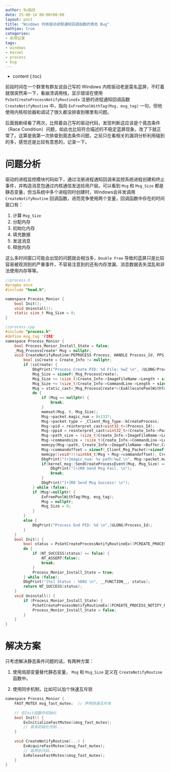 ```yaml
---
author: 0x指纹
date: 25-08-14 08:00+08:00
layout: post
title: "Windows 内核驱动进程通知回调函数的竟态 Bug"
mathjax: true
categories:
- 杂项记录
tags:
- windows
- kernel
- process
- bug
---
```


* content
{:toc}

前段时间在一个群里有群友说自己写的 Windows 内核驱动老是莫名蓝屏，不盯着就很突然来一下，看崩溃调用栈，显示错误在使用 `PsSetCreateProcessNotifyRoutineEx` 注册的进程通知回调函数 `CreateNotifyRoutine` 中，指向 `ExFreePoolWithTag(Msg, msg_tag)` 一句，但他使用内核校验器和调试了很久都没排查到哪里有问题。

后面我断续看了两次，比照着自己写的驱动代码，发现判断这应该是个竟态条件（Race Condition）问题，如此也比较符合描述的不稳定蓝屏现象，改了下就正常了。这算是我第一次排查到竟态条件问题，之前只在看相关的漏洞分析利用碰到的多，感觉还是比较有意思的，记录一下。





# 问题分析

驱动的进程监控模块代码如下，通过注册进程通知回调来监控系统进程创建和终止事件，并构造消息包通过内核通信发送给用户层。可以看到 `Msg` 和 `Msg_Size` 都是静态变量，但当系统中多个进程同时创建时，Windows会并发调用 `CreateNotifyRoutine` 回调函数，进而竞争使用两个变量，回调函数中存在的时间窗口有：
1. 计算 `Msg_Size` 
2. 分配内存
3. 初始化内存
4. 填充数据
5. 发送消息
6. 释放内存

这么多时间窗口可能会出现的问题就会相当多，`Double Free` 导致的蓝屏只是比较容易被观测到的严重事件，不容易注意到的还有内存泄漏、消息数据丢失混乱和非法使用内存等等。

```c
//process.h
#pragma once
#include "head.h";

namespace Process_Monior {
	bool Init();
	void Uninstall();
	static size_t Msg_Size = 0;
}
```

```c
//process.cpp
#include "process.h"
#define msg_tag 'FIRE'
namespace Process_Monior {
	bool Process_Monior_Install_State = false;
	_Msg_ProcessCreate* Msg = nullptr;
	void CreateNotifyRoutine(PEPROCESS Process, HANDLE Process_Id, PPS_CREATE_NOTIFY_INFO Create_Info) {
		bool isCreate = Create_Info != nullptr;
		if (isCreate) {
			DbgPrint("Process Create PID: %d File: %wZ \n", (ULONG)Process_Id, Create_Info->ImageFileName);
			Msg_Size = sizeof(_Msg_ProcessCreate);
			Msg_Size += (size_t)Create_Info->ImageFileName->Length + sizeof(wchar_t);
			Msg_Size += (size_t)Create_Info->CommandLine->Length + sizeof(wchar_t);
			Msg = static_cast<_Msg_ProcessCreate*>(ExAllocatePoolWithTag(PagedPool, Msg_Size, msg_tag));
			do {
				if (Msg == nullptr) {
					break;
				}
				memset(Msg, 0, Msg_Size);
				Msg->packet.magic_num = 0x1337;
				Msg->packet.type = _Client_Msg_Type::kCreateProcess;
				Msg->pid = reinterpret_cast<uint32_t>(Process_Id);
				Msg->ppid = reinterpret_cast<uint32_t>(Create_Info->ParentProcessId);
				Msg->path_size = (size_t)Create_Info->ImageFileName->Length+sizeof(wchar_t);
				Msg->commandsize = (size_t)Create_Info->CommandLine->Length + sizeof(wchar_t);
				memcpy(Msg->path, Create_Info->ImageFileName->Buffer,Create_Info->ImageFileName->Length);
				Msg->commandoffset = sizeof(_Client_Msg_Packet)+sizeof(uint32_t) + sizeof(uint32_t) + sizeof(size_t) + sizeof(size_t) + sizeof(size_t) + Msg->path_size;
				memcpy((void*)((uint64_t)Msg + Msg->commandoffset), Create_Info->CommandLine->Buffer, Create_Info->CommandLine->Length);
				DbgPrint("[+]magic_num: %x path:%wZ \n", Msg->packet.magic_num,Create_Info->ImageFileName);
				if(kernel_msg::SendCreateProcessEvent(Msg, Msg_Size) == false) {
					DbgPrint("[+]R0 Send Msg Fail. \n");
					break;
				}
				DbgPrint("[+]R0 Send Msg Success! \n");
			} while (false);
			if (Msg!=nullptr) {
				ExFreePoolWithTag(Msg, msg_tag);
				Msg = nullptr;
				Msg_Size = 0;
			}
		}
		else {
			DbgPrint("Process End PID: %d \n",(ULONG)Process_Id);
		}
	}
	bool Init() {
		bool status = PsSetCreateProcessNotifyRoutineEx((PCREATE_PROCESS_NOTIFY_ROUTINE_EX)CreateNotifyRoutine, false);
		do {
			if (NT_SUCCESS(status) == false) {
				NT_ASSERT(false);
				break;
			}
			Process_Monior_Install_State = true;
		} while (false);
		DbgPrint("[%s] Status : %08d \n", __FUNCTION__, status);
		return NT_SUCCESS(status);
	}
	void Uninstall() {
		if (Process_Monior_Install_State) {
			PsSetCreateProcessNotifyRoutineEx((PCREATE_PROCESS_NOTIFY_ROUTINE_EX)CreateNotifyRoutine, true);
			Process_Monior_Install_State = false;
		}
	}
}
```

# 解决方案

只考虑解决静态条件问题的话，有两种方案：

1. 使用局部变量替代静态变量， `Msg` 和 `Msg_Size` 定义在 `CreateNotifyRoutine` 函数中。

2. 使用同步机制，比如可以加个快速互斥锁
```c
namespace Process_Monior {
    FAST_MUTEX msg_fast_mutex;  // 声明快速互斥体
    
    // 在Init函数中初始化
    bool Init() {
        ExInitializeFastMutex(&msg_fast_mutex);
        // 其余初始化代码...
    }
    
    void CreateNotifyRoutine(...) {
        ExAcquireFastMutex(&msg_fast_mutex);
        // 临界区代码...
        ExReleaseFastMutex(&msg_fast_mutex);
    }
}
```